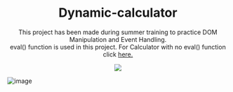 <div align=center>
<h1 align=center>Dynamic-calculator</h1>
<p>This project has been made during summer training to practice DOM Manipulation and Event Handling.<br>eval() function is used in this project. For Calculator with no eval() function click <a href="https://roopaksh1.github.io/Calculator/">here.</a></p>
<a href=https://dynamic-calc.netlify.app><img src=https://img.shields.io/badge/%F0%9F%91%89-LIVE-success></a>
</div>

![image](https://user-images.githubusercontent.com/72032743/186574811-a408f17e-73dc-4bf0-8525-0fe21bf03286.png)
